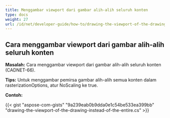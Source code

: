 ```yaml
---
title: Menggambar viewport dari gambar alih-alih seluruh konten
type: docs
weight: 27
url: /id/net/developer-guide/how-to/drawing-the-viewport-of-the-drawing-instead-of-the-entire-content/
---
```


## **Cara menggambar viewport dari gambar alih-alih seluruh konten**

**Masalah:** Cara menggambar viewport dari gambar alih-alih seluruh konten (CADNET-66).

**Tips:** Untuk menggambar pemirsa gambar alih-alih semua konten dalam rasterizationOptions, atur NoScaling ke true.

**Contoh:**

{{< gist "aspose-com-gists" "9a239eab0b9dda0e1c54be533ea399bb" "drawing-the-viewport-of-the-drawing-instead-of-the-entire.cs" >}}
